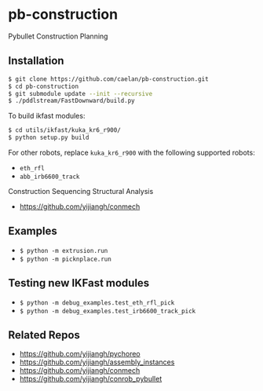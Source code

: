 # pb-construction
Pybullet Construction Planning

## Installation

```bash
$ git clone https://github.com/caelan/pb-construction.git
$ cd pb-construction
$ git submodule update --init --recursive
$ ./pddlstream/FastDownward/build.py
```

To build ikfast modules:
```bash
$ cd utils/ikfast/kuka_kr6_r900/
$ python setup.py build
```

For other robots, replace `kuka_kr6_r900` with the following supported robots:
- `eth_rfl`
- `abb_irb6600_track`

Construction Sequencing Structural Analysis
* https://github.com/yijiangh/conmech

## Examples

* `$ python -m extrusion.run`
* `$ python -m picknplace.run`

## Testing new IKFast modules

* `$ python -m debug_examples.test_eth_rfl_pick`
* `$ python -m debug_examples.test_irb6600_track_pick`

## Related Repos

* https://github.com/yijiangh/pychoreo
* https://github.com/yijiangh/assembly_instances
* https://github.com/yijiangh/conmech
* https://github.com/yijiangh/conrob_pybullet
